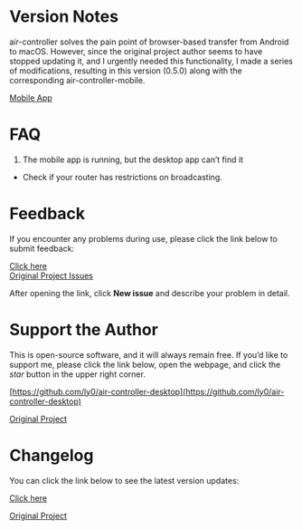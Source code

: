 # Version Notes
air-controller solves the pain point of browser-based transfer from Android to macOS. However, since the original project author seems to have stopped updating it, and I urgently needed this functionality, I made a series of modifications, resulting in this version (0.5.0) along with the corresponding air-controller-mobile.

[Mobile App](https://github.com/ly0/air-controller-mobile/)

# FAQ
1) The mobile app is running, but the desktop app can’t find it

* Check if your router has restrictions on broadcasting.

# Feedback
If you encounter any problems during use, please click the link below to submit feedback:

[Click here](https://github.com/ly0/air-controller-desktop/issues)  
[Original Project Issues](https://github.com/air-controller/air-controller-desktop/issues)

After opening the link, click **New issue** and describe your problem in detail.

# Support the Author
This is open-source software, and it will always remain free. If you’d like to support me, please click the link below, open the webpage, and click the *star* button in the upper right corner.

[https://github.com/ly0/air-controller-desktop](https://github.com/ly0/air-controller-desktop)

[Original Project](https://github.com/air-controller/air-controller-desktop)

# Changelog
You can click the link below to see the latest version updates:

[Click here](https://github.com/ly0/air-controller-desktop/releases)  

[Original Project](https://github.com/air-controller/air-controller-desktop/releases)
